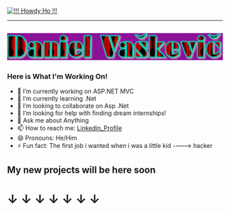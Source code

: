 <a href="https://pronouns.vercel.app" title="">
  <img src="https://pronouns.vercel.app/!!! Howdy Ho !!!?gradient=grapefruit%20sunset" width="256" height="64" alt="!!! Howdy Ho !!!">
</a>

---
![Test](ezgDaniel.gif)
---

### Here is What I'm Working On!

- 🔭 I’m currently working on ASP.NET MVC
- 🌱 I’m currently learning .Net
- 👯 I’m looking to collaborate on Asp .Net
- 🤔 I’m looking for help with finding dream internships!
- 💬 Ask me about Anything
- 📫 How to reach me: [Linkedin_Profile](https://www.linkedin.com/in/danielvaskevic)
- 😄 Pronouns: He/Him
- ⚡ Fun fact: The first job i wanted when i was a little kid ----> hacker


## My new projects will be here soon
# &#8595; &#8595; &#8595; &#8595; &#8595; &#8595; &#8595;

<svg class="octicon octicon-octoface" viewBox="0 0 16 16" version="1.1" width="16" height="16" aria-hidden="true"></svg>
<path fill-rule="evenodd" d="M1.326 1.973a1.2 1.2 0 011.49-.832c.387.112.977.307 1.575.602.586.291 1.243.71 1.7 1.296.022.027.042.056.061.084A13.22 13.22 0 018 3c.67 0 1.289.037 1.861.108l.051-.07c.457-.586 1.114-1.004 1.7-1.295a9.654 9.654 0 011.576-.602 1.2 1.2 0 011.49.832c.14.493.356 1.347.479 2.29.079.604.123 1.28.07 1.936.541.977.773 2.11.773 3.301C16 13 14.5 15 8 15s-8-2-8-5.5c0-1.034.238-2.128.795-3.117-.08-.712-.034-1.46.052-2.12.122-.943.34-1.797.479-2.29zM8 13.065c6 0 6.5-2 6-4.27C13.363 5.905 11.25 5 8 5s-5.363.904-6 3.796c-.5 2.27 0 4.27 6 4.27z"></path>
<path d="M4 8a1 1 0 012 0v1a1 1 0 01-2 0V8zm2.078 2.492c-.083-.264.146-.492.422-.492h3c.276 0 .505.228.422.492C9.67 11.304 8.834 12 8 12c-.834 0-1.669-.696-1.922-1.508zM10 8a1 1 0 112 0v1a1 1 0 11-2 0V8z"></path>
